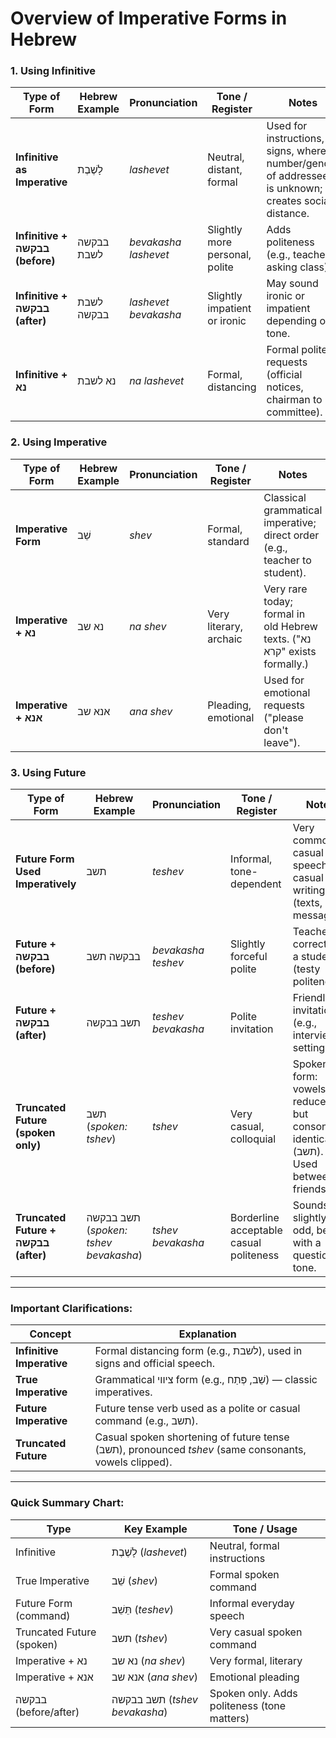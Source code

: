 # Overview of Imperative Forms in Hebrew

### 1. Using Infinitive

| Type of Form                 | Hebrew Example         | Pronunciation        | Tone / Register              | Notes |
|-------------------------------|-------------------------|----------------------|-------------------------------|-------|
| **Infinitive as Imperative**  | לָשֶׁבֶת                 | *lashevet*            | Neutral, distant, formal       | Used for instructions, signs, where number/gender of addressees is unknown; creates social distance. |
| **Infinitive + בבקשה (before)** | בבקשה לשבת              | *bevakasha lashevet* | Slightly more personal, polite | Adds politeness (e.g., teacher asking class). |
| **Infinitive + בבקשה (after)** | לשבת בבקשה              | *lashevet bevakasha* | Slightly impatient or ironic   | May sound ironic or impatient depending on tone. |
| **Infinitive + נא**           | נא לשבת                 | *na lashevet*         | Formal, distancing             | Formal polite requests (official notices, chairman to committee). |

### 2. Using Imperative

| Type of Form                 | Hebrew Example         | Pronunciation        | Tone / Register              | Notes |
|-------------------------------|-------------------------|----------------------|-------------------------------|-------|
| **Imperative Form**    | שֵׁב                     | *shev*               | Formal, standard               | Classical grammatical imperative; direct order (e.g., teacher to student). |
| **Imperative + נא**           | נא שב                  | *na shev*             | Very literary, archaic         | Very rare today; formal in old Hebrew texts. ("נא קרא" exists formally.) |
| **Imperative + אנא**          | אנא שב                  | *ana shev*            | Pleading, emotional            | Used for emotional requests ("please don't leave"). |

### 3. Using Future

| Type of Form                 | Hebrew Example         | Pronunciation        | Tone / Register              | Notes |
|-------------------------------|-------------------------|----------------------|-------------------------------|-------|
| **Future Form Used Imperatively** | תשב                   | *teshev*             | Informal, tone-dependent       | Very common in casual speech and casual writing (texts, messages). |
| **Future + בבקשה (before)**    | בבקשה תשב               | *bevakasha teshev*   | Slightly forceful polite        | Teacher correcting a student (testy politeness). |
| **Future + בבקשה (after)**     | תשב בבקשה               | *teshev bevakasha*   | Polite invitation               | Friendly invitation (e.g., interview setting). |
| **Truncated Future (spoken only)** | תשב (*spoken: tshev*)  | *tshev*              | Very casual, colloquial         | Spoken form: vowels reduced but consonants identical (תשב). Used between friends.  |
| **Truncated Future + בבקשה (after)**  | תשב בבקשה (*spoken: tshev bevakasha*) | *tshev bevakasha* | Borderline acceptable casual politeness | Sounds slightly odd, better with a questioning tone. |

---

### Important Clarifications:

| Concept        | Explanation |
|----------------|-------------|
| **Infinitive Imperative** | Formal distancing form (e.g., לשבת), used in signs and official speech. |
| **True Imperative**  | Grammatical ציווי form (e.g., שֵׁב, פְּתַח) — classic imperatives. |
| **Future Imperative**| Future tense verb used as a polite or casual command (e.g., תשב). |
| **Truncated Future** | Casual spoken shortening of future tense (תשב), pronounced *tshev* (same consonants, vowels clipped). |

---

### Quick Summary Chart:

| Type                      | Key Example           | Tone / Usage                |
|----------------------------|------------------------|------------------------------|
| Infinitive                 | לָשֶׁבֶת (*lashevet*)    | Neutral, formal instructions |
| True Imperative            | שֵׁב (*shev*)           | Formal spoken command        |
| Future Form (command)      | תֵּשֵׁב (*teshev*)       | Informal everyday speech     |
| Truncated Future (spoken)  | תשב (*tshev*)           | Very casual spoken command   |
| Imperative + נא            | נא שב  (*na shev*)       | Very formal, literary        |
| Imperative + אנא           | אנא שב (*ana shev*)     | Emotional pleading           |
| בבקשה (before/after)       | תשב בבקשה (*tshev bevakasha*) | Spoken only. Adds politeness (tone matters) |
